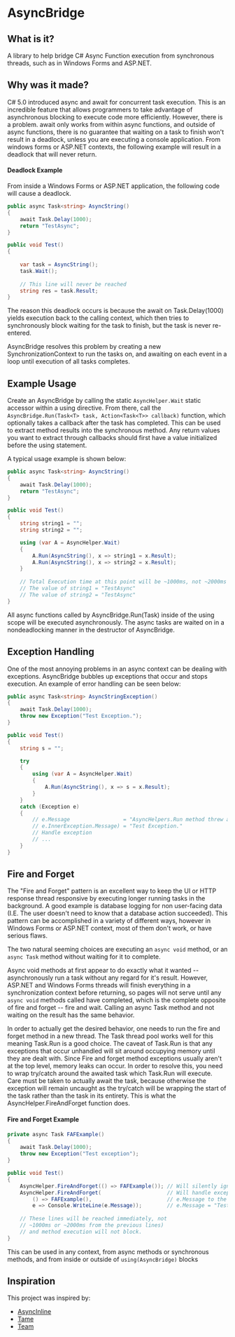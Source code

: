 AsyncBridge
===========

What is it?
-----------

A library to help bridge C# Async Function execution from synchronous threads, such as in Windows Forms and ASP.NET.

Why was it made?
----------------

C# 5.0 introduced async and await for concurrent task execution. This is an incredible feature that allows programmers to take advantage of asynchronous blocking to execute code more efficiently. However, there is a problem. await only works from within async functions, and outside of async functions, there is no guarantee that waiting on a task to finish won't result in a deadlock, unless you are executing a console application. From windows forms or ASP.NET contexts, the following example will result in a deadlock that will never return.

#### Deadlock Example

From inside a Windows Forms or ASP.NET application, the following code will cause a deadlock.

```csharp
public async Task<string> AsyncString()
{
    await Task.Delay(1000);
    return "TestAsync";
}

public void Test()
{
    
    var task = AsyncString();
    task.Wait();
    
    // This line will never be reached
    string res = task.Result;
}
```

The reason this deadlock occurs is because the await on Task.Delay(1000) yields execution back to the calling context, which then tries to synchronously block waiting for the task to finish, but the task is never re-entered.

AsyncBridge resolves this problem by creating a new SynchronizationContext to run the tasks on, and awaiting on each event in a loop until execution of all tasks completes.

Example Usage
-------------

Create an AsyncBridge by calling the static `AsyncHelper.Wait` static accessor within a using directive. From there, call the `AsyncBridge.Run(Task<T> task, Action<Task<T>> callback)` function, which optionally takes a callback after the task has completed. This can be used to extract method results into the synchronous method. Any return values you want to extract through callbacks should first have a value initialized before the using statement.

A typical usage example is shown below:
```csharp
public async Task<string> AsyncString()
{
    await Task.Delay(1000);
    return "TestAsync";
}

public void Test()
{
    string string1 = "";
    string string2 = "";

    using (var A = AsyncHelper.Wait)
    {
        A.Run(AsyncString(), x => string1 = x.Result);
        A.Run(AsyncString(), x => string2 = x.Result);
    }
    
    // Total Execution time at this point will be ~1000ms, not ~2000ms
    // The value of string1 = "TestAsync"
    // The value of string2 = "TestAsync"
}
```

All async functions called by AsyncBridge.Run(Task) inside of the using scope will be executed asynchronously. The async tasks are waited on in a nondeadlocking manner in the destructor of AsyncBridge.

Exception Handling
------------------

One of the most annoying problems in an async context can be dealing with exceptions. AsyncBridge bubbles up exceptions that occur and stops execution. An example of error handling can be seen below:
```csharp
public async Task<string> AsyncStringException()
{
    await Task.Delay(1000);
    throw new Exception("Test Exception.");
}

public void Test()
{
    string s = "";

    try
    {
        using (var A = AsyncHelper.Wait)
        {
            A.Run(AsyncString(), x => s = x.Result);
        }
    }
    catch (Exception e)
    {
        // e.Message                 = "AsyncHelpers.Run method threw an exception."
        // e.InnerException.Message) = "Test Exception."
        // Handle exception
        // ...
    }
}
```


Fire and Forget
---------------

The "Fire and Forget" pattern is an excellent way to keep the UI or HTTP response thread responsive by executing longer running tasks in the background. A good example is database logging for non user-facing data (I.E. The user doesn't need to know that a database action succeeded). This pattern can be accomplished in a variety of different ways, however in Windows Forms or ASP.NET context, most of them don't work, or have serious flaws.

The two natural seeming choices are executing an `async void` method, or an `async Task` method without waiting for it to complete.

Async void methods at first appear to do exactly what it wanted -- asynchronously run a task without any regard for it's result. However, ASP.NET and Windows Forms threads will finish everything in a synchronization context before returning, so pages will not serve until any `async void` methods called have completed, which is the complete opposite of fire and forget -- fire and wait. Calling an async Task method and not waiting on the result has the same behavior.

In order to actually get the desired behavior, one needs to run the fire and forget method in a new thread. The Task thread pool works well for this meaning Task.Run is a good choice. The caveat of Task.Run is that any exceptions that occur unhandled will sit around occupying memory until they are dealt with. Since Fire and forget method exceptions usually aren't at the top level, memory leaks can occur. In order to resolve this, you need to wrap try/catch around the awaited task which Task.Run will execute. Care must be taken to actually await the task, because otherwise the exception will remain uncaught as the try/catch will be wrapping the start of the task rather than the task in its entirety. This is what the AsyncHelper.FireAndForget function does.

#### Fire and Forget Example

```csharp
private async Task FAFExample()
{
    await Task.Delay(1000);
    throw new Exception("Test exception");
}

public void Test()
{
    AsyncHelper.FireAndForget(() => FAFExample()); // Will silently ignore exceptions
    AsyncHelper.FireAndForget(                     // Will handle exceptions by writing
        () => FAFExample(),                        // e.Message to the console
        e => Console.WriteLine(e.Message));        // e.Message = "Test exception"
        
    // These lines will be reached immediately, not
    // ~1000ms or ~2000ms from the previous lines)
    // and method execution will not block.
}
```

This can be used in any context, from async methods or synchronous methods, and from inside or outside of `using(AsyncBridge)` blocks

Inspiration
-----------

This project was inspired by:

- [AsyncInline](http://social.msdn.microsoft.com/Forums/en-US/163ef755-ff7b-4ea5-b226-bbe8ef5f4796/is-there-a-pattern-for-calling-an-async-method-synchronously)
- [Tame](https://github.com/okws/sfslite/wiki/tame)
- [Team](https://github.com/Sidnicious/team)
